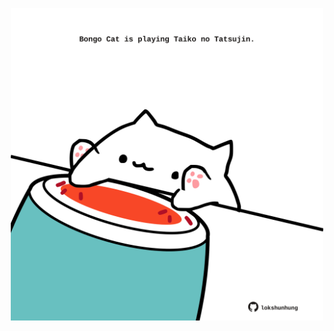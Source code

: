 <!-- built at 23/06/2024, 20:00:49 UTC -->
<p align="center">
  <img width="500" height="500" src="./ReadmeImage.svg">
</p>
